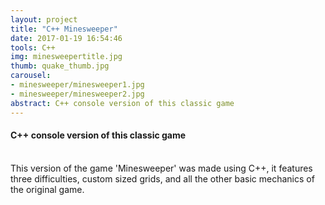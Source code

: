 ```yaml
---
layout: project
title: "C++ Minesweeper"
date: 2017-01-19 16:54:46
tools: C++
img: minesweepertitle.jpg
thumb: quake_thumb.jpg
carousel:
- minesweeper/minesweeper1.jpg
- minesweeper/minesweeper2.jpg
abstract: C++ console version of this classic game
---
```

#### C++ console version of this classic game
<br>
This version of the game 'Minesweeper' was made using C++, it features three difficulties, custom sized grids, and all the other basic mechanics of the original game.
